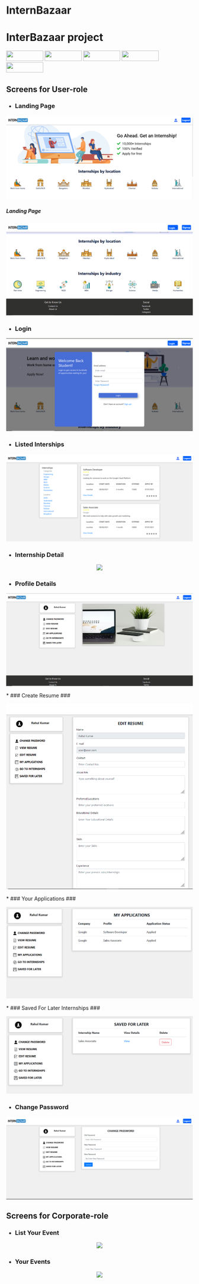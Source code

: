 # InternBazaar

# InterBazaar project

<p float="left">
  <img src="https://img.shields.io/badge/React-20232A?style=for-the-badge&logo=react&logoColor=61DAFB" height="28" width="100" />
  <img src="https://img.shields.io/badge/Node.js-43853D?style=for-the-badge&logo=node.js&logoColor=white" height="28" width="100" />
  <img src="https://img.shields.io/badge/Express.js-000000?style=for-the-badge&logo=express&logoColor=white" height="28" width="100" />
  <img src="https://img.shields.io/badge/MongoDB-4EA94B?style=for-the-badge&logo=mongodb&logoColor=white" height="28" width="100" />
  <img src="https://img.shields.io/badge/JavaScript-F7DF1E?style=for-the-badge&logo=javascript&logoColor=black" height="28" width="100" />
</p>




## Screens for User-role

* ### Landing Page ### 
<p align="center">
  <img src="Project_Images_Interbazaar/home.PNG">
  <h5>Landing Page</h5>
  <img src="Project_Images_Interbazaar/home2.PNG">
</p>

* ### Login ###
<p align="center">
  <img src="Project_Images_Interbazaar/login.PNG">
</p>

* ### Listed Interships ###
<p align="center">
  <img src="Project_Images_Interbazaar/searchInternship.PNG">
</p>

* ### Internship Detail ###
<p align="center">
  <img src="Project_Images_Interbazaar/internshipdetail.PNG">
</p>

* ### Profile Details ###
<p align="center">
<img src="Project_Images_Interbazaar/UserProfile.PNG">
</p>
* ### Create Resume ###
<p align="center">
  <img src="Project_Images_Interbazaar/editresume.PNG">
</p>
* ### Your Applications ###
<p align="center">
  <img src="Project_Images_Interbazaar/myapplication.PNG">
</p>
* ### Saved For Later Internships ###
<p align="center">
  <img src="Project_Images_Interbazaar/savedInternship.PNG">
</p>

* ### Change Password ###
<p align="center">
  <img src="Project_Images_Interbazaar/changepass.PNG">
</p>



## Screens for Corporate-role

* ### List Your Event ### 
<p align="center">
  <img src="Project_Images/listevent.PNG">
</p>

* ### Your Events ###
<p align="center">
  <img src="Project_Images/yourevent.PNG">
</p>

